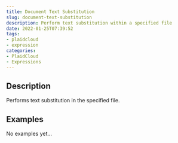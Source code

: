 ```yaml
---
title: Document Text Substitution
slug: document-text-substitution
description: Perform text substitution within a specified file
date: 2022-01-25T07:39:52
tags:
- plaidcloud
- expression
categories:
- PlaidCloud
- Expressions
---
```



## Description


Performs text substitution in the specified file.







## Examples

No examples yet...
